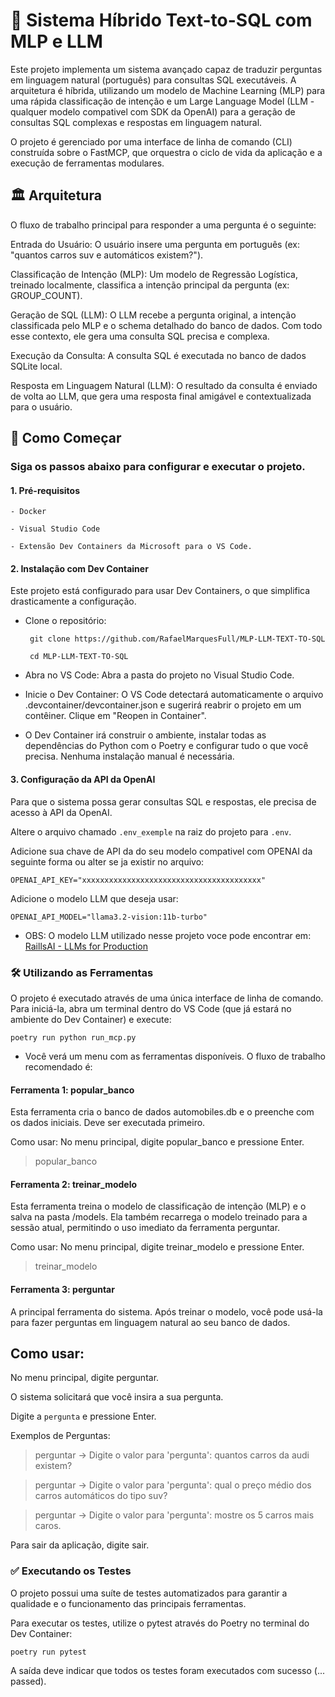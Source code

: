 # 🚀 Sistema Híbrido Text-to-SQL com MLP e LLM
Este projeto implementa um sistema avançado capaz de traduzir perguntas em linguagem natural (português) para consultas SQL executáveis. A arquitetura é híbrida, utilizando um modelo de Machine Learning (MLP) para uma rápida classificação de intenção e um Large Language Model (LLM - qualquer modelo compativel com SDK da OpenAI) para a geração de consultas SQL complexas e respostas em linguagem natural.

O projeto é gerenciado por uma interface de linha de comando (CLI) construída sobre o FastMCP, que orquestra o ciclo de vida da aplicação e a execução de ferramentas modulares.

## 🏛️ Arquitetura
O fluxo de trabalho principal para responder a uma pergunta é o seguinte:

Entrada do Usuário: O usuário insere uma pergunta em português (ex: "quantos carros suv e automáticos existem?").

Classificação de Intenção (MLP): Um modelo de Regressão Logística, treinado localmente, classifica a intenção principal da pergunta (ex: GROUP_COUNT).

Geração de SQL (LLM): O LLM recebe a pergunta original, a intenção classificada pelo MLP e o schema detalhado do banco de dados. Com todo esse contexto, ele gera uma consulta SQL precisa e complexa.

Execução da Consulta: A consulta SQL é executada no banco de dados SQLite local.

Resposta em Linguagem Natural (LLM): O resultado da consulta é enviado de volta ao LLM, que gera uma resposta final amigável e contextualizada para o usuário.

## 🚀 Como Começar
### Siga os passos abaixo para configurar e executar o projeto.

#### 1. Pré-requisitos
    - Docker

    - Visual Studio Code

    - Extensão Dev Containers da Microsoft para o VS Code.

#### 2. Instalação com Dev Container
Este projeto está configurado para usar Dev Containers, o que simplifica drasticamente a configuração.

 - Clone o repositório:

        git clone https://github.com/RafaelMarquesFull/MLP-LLM-TEXT-TO-SQL
        
        cd MLP-LLM-TEXT-TO-SQL

- Abra no VS Code:
Abra a pasta do projeto no Visual Studio Code.

- Inicie o Dev Container:
O VS Code detectará automaticamente o arquivo .devcontainer/devcontainer.json e sugerirá reabrir o projeto em um contêiner. Clique em "Reopen in Container".

- O Dev Container irá construir o ambiente, instalar todas as dependências do Python com o Poetry e configurar tudo o que você precisa. Nenhuma instalação manual é necessária.

#### 3. Configuração da API da OpenAI
Para que o sistema possa gerar consultas SQL e respostas, ele precisa de acesso à API da OpenAI.

Altere o arquivo chamado ``.env_exemple`` na raiz do projeto para ``.env``.

Adicione sua chave de API da do seu modelo compativel com OPENAI da seguinte forma ou alter se ja existir no arquivo:

    OPENAI_API_KEY="xxxxxxxxxxxxxxxxxxxxxxxxxxxxxxxxxxxxxxxx"

Adicione o modelo LLM que deseja usar:

    OPENAI_API_MODEL="llama3.2-vision:11b-turbo"

    
- OBS: 
    O modelo LLM utilizado nesse projeto voce pode encontrar em:
    [RaillsAI - LLMs for Production](https://www.raillsai.com)


### 🛠️ Utilizando as Ferramentas
O projeto é executado através de uma única interface de linha de comando. Para iniciá-la, abra um terminal dentro do VS Code (que já estará no ambiente do Dev Container) e execute:

    poetry run python run_mcp.py

- Você verá um menu com as ferramentas disponíveis. O fluxo de trabalho recomendado é:

#### Ferramenta 1: popular_banco
Esta ferramenta cria o banco de dados automobiles.db e o preenche com os dados iniciais. Deve ser executada primeiro.

Como usar:
No menu principal, digite popular_banco e pressione Enter.

> popular_banco

#### Ferramenta 2: treinar_modelo
Esta ferramenta treina o modelo de classificação de intenção (MLP) e o salva na pasta /models. Ela também recarrega o modelo treinado para a sessão atual, permitindo o uso imediato da ferramenta perguntar.

Como usar:
No menu principal, digite treinar_modelo e pressione Enter.

> treinar_modelo

#### Ferramenta 3: perguntar
A principal ferramenta do sistema. Após treinar o modelo, você pode usá-la para fazer perguntas em linguagem natural ao seu banco de dados.

## Como usar:

No menu principal, digite perguntar.

O sistema solicitará que você insira a sua pergunta.

Digite a ``pergunta`` e pressione Enter.

Exemplos de Perguntas:

> perguntar
   -> Digite o valor para 'pergunta': quantos carros da audi existem?

> perguntar
   -> Digite o valor para 'pergunta': qual o preço médio dos carros automáticos do tipo suv?

> perguntar
   -> Digite o valor para 'pergunta': mostre os 5 carros mais caros.

Para sair da aplicação, digite sair.

### ✅ Executando os Testes
O projeto possui uma suíte de testes automatizados para garantir a qualidade e o funcionamento das principais ferramentas.

Para executar os testes, utilize o pytest através do Poetry no terminal do Dev Container:

    poetry run pytest

A saída deve indicar que todos os testes foram executados com sucesso (... passed).